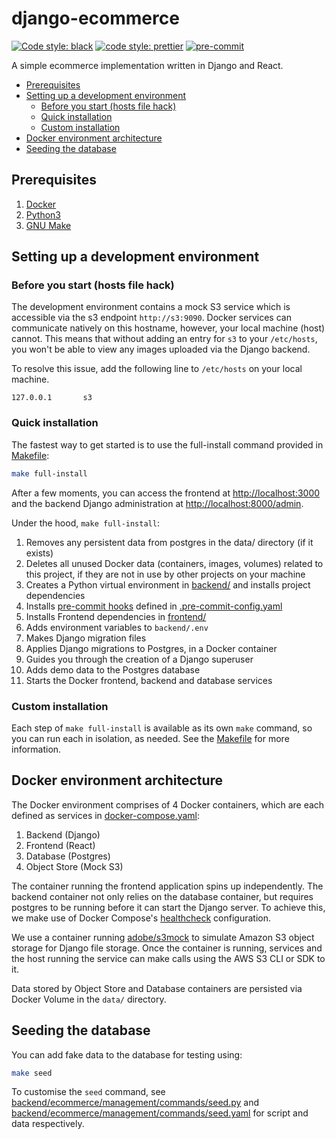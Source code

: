 # django-ecommerce

[![Code style: black](https://img.shields.io/badge/code%20style-black-000000.svg)](https://github.com/psf/black) [![code style: prettier](https://img.shields.io/badge/code_style-prettier-ff69b4.svg?style=flat-square)](https://github.com/prettier/prettier) [![pre-commit](https://img.shields.io/badge/pre--commit-enabled-brightgreen?logo=pre-commit&logoColor=white)](https://github.com/pre-commit/pre-commit)

A simple ecommerce implementation written in Django and React.

- [Prerequisites](#prerequisites)
- [Setting up a development environment](#setting-up-a-development-environment)
  - [Before you start (hosts file hack)](#before-you-start-hosts-file-hack)
  - [Quick installation](#quick-installation)
  - [Custom installation](#custom-installation)
- [Docker environment architecture](#docker-environment-architecture)
- [Seeding the database](#seeding-the-database)

## Prerequisites

1. [Docker](https://www.docker.com/)
2. [Python3](https://www.python.org/downloads/)
3. [GNU Make](https://www.gnu.org/software/make/)

## Setting up a development environment

### Before you start (hosts file hack)

The development environment contains a mock S3 service which is accessible via the s3 endpoint `http://s3:9090`. Docker services can communicate natively on this hostname, however, your local machine (host) cannot. This means that without adding an entry for `s3` to your `/etc/hosts`, you won't be able to view any images uploaded via the Django backend.

To resolve this issue, add the following line to `/etc/hosts` on your local machine.

```text
127.0.0.1       s3
```

### Quick installation

The fastest way to get started is to use the full-install command provided in [Makefile](./Makefile):

```bash
make full-install
```

After a few moments, you can access the frontend at <http://localhost:3000> and the backend Django administration at <http://localhost:8000/admin>.

Under the hood, `make full-install`:

1. Removes any persistent data from postgres in the data/ directory (if it exists)
2. Deletes all unused Docker data (containers, images, volumes) related to this project, if they are not in use by other projects on your machine
3. Creates a Python virtual environment in [backend/](./backend/) and installs project dependencies
4. Installs [pre-commit hooks](https://pre-commit.com/) defined in [.pre-commit-config.yaml](.pre-commit-config.yaml)
5. Installs Frontend dependencies in [frontend/](./frontend/)
6. Adds environment variables to `backend/.env`
7. Makes Django migration files
8. Applies Django migrations to Postgres, in a Docker container
9. Guides you through the creation of a Django superuser
10. Adds demo data to the Postgres database
11. Starts the Docker frontend, backend and database services

### Custom installation

Each step of `make full-install` is available as its own `make` command, so you can run each in isolation, as needed. See the [Makefile](./Makefile) for more information.

## Docker environment architecture

The Docker environment comprises of 4 Docker containers, which are each defined as services in [docker-compose.yaml](./docker-compose.yaml):

1. Backend (Django)
2. Frontend (React)
3. Database (Postgres)
4. Object Store (Mock S3)

The container running the frontend application spins up independently. The backend container not only relies on the database container, but requires postgres to be running before it can start the Django server. To achieve this, we make use of Docker Compose's [healthcheck](https://docs.docker.com/compose/compose-file/#healthcheck) configuration.

We use a container running [adobe/s3mock](https://github.com/adobe/S3Mock) to simulate Amazon S3 object storage for Django file storage. Once the container is running, services and the host running the service can make calls using the AWS S3 CLI or SDK to it.

Data stored by Object Store and Database containers are persisted via Docker Volume in the `data/` directory.

## Seeding the database

You can add fake data to the database for testing using:

```bash
make seed
```

To customise the `seed` command, see [backend/ecommerce/management/commands/seed.py](backend/ecommerce/management/commands/seed.py) and [backend/ecommerce/management/commands/seed.yaml](backend/ecommerce/management/commands/seed.yaml) for script and data respectively.
